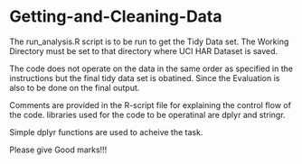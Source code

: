 # Getting-and-Cleaning-Data
The run_analysis.R script is to be run to get the Tidy Data set.
The Working Directory must be set to that directory where UCI HAR Dataset is saved.

The code does not operate on the data in the same order as specified in the instructions 
but the final tidy data set is obatined. Since the Evaluation is also to be done on the final 
output.

Comments are provided in the R-script file for explaining the control flow of the code.
libraries used for the code to be operatinal are dplyr and stringr.

Simple dplyr functions are used to acheive the task.

Please give Good marks!!!
